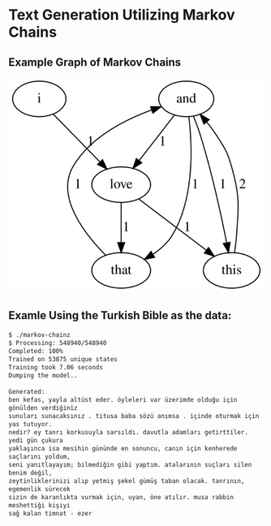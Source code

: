 # Text Generation Utilizing Markov Chains


## Example Graph of Markov Chains
![](./graph.svg)


## Examle Using the Turkish Bible as the data:
```
$ ./markov-chainz
$ Processing: 548940/548940
Completed: 100%
Trained on 53875 unique states
Training took 7.06 seconds
Dumping the model..

Generated:
ben kefas, yayla altüst eder. öyleleri var üzerimde olduğu için gönülden verdiğiniz
sunuları sunacaksınız . titusa baba sözü anımsa . i̇çinde oturmak için yas tutuyor.
nedir? ey tanrı korkusuyla sarsıldı. davutla adamları getirttiler. yedi gün çukura
yaklaşınca i̇sa mesihin gününde en sonuncu, canın için kenherede saçlarını yoldum,
seni yanıtlayayım; bilmediğin gibi yaptım. atalarının suçları silen benim değil,
zeytinliklerinizi alıp yetmiş şekel gümüş taban olacak. tanrının, egemenlik sürecek
sizin de karanlıkta vurmak için, uyan, öne atılır. musa rabbin meshettiği kişiyi 
sağ kalan timnat - ezer
```
